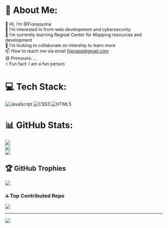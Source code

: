 # 💫 About Me:
👋 Hi, I’m @Fionasyona<br>👀 I’m interested in front-web development and cybersecurity <br>🌱 I’m currently learning Regioal Center for Mapping resources and development<br>💞️ I’m looking to collaborate on intership to learn more<br>📫 How to reach me via email fijenase@gmail.com<br>😄 Pronouns: ...<br>⚡ Fun fact: I am a fun person


# 💻 Tech Stack:
![JavaScript](https://img.shields.io/badge/javascript-%23323330.svg?style=for-the-badge&logo=javascript&logoColor=%23F7DF1E) ![CSS3](https://img.shields.io/badge/css3-%231572B6.svg?style=for-the-badge&logo=css3&logoColor=white) ![HTML5](https://img.shields.io/badge/html5-%23E34F26.svg?style=for-the-badge&logo=html5&logoColor=white)
# 📊 GitHub Stats:
![](https://github-readme-stats.vercel.app/api?username=Fionasyona&theme=dark&hide_border=false&include_all_commits=false&count_private=false)<br/>
![](https://github-readme-streak-stats.herokuapp.com/?user=Fionasyona&theme=dark&hide_border=false)<br/>
![](https://github-readme-stats.vercel.app/api/top-langs/?username=Fionasyona&theme=dark&hide_border=false&include_all_commits=false&count_private=false&layout=compact)

## 🏆 GitHub Trophies
![](https://github-profile-trophy.vercel.app/?username=Fionasyona&theme=radical&no-frame=false&no-bg=false&margin-w=4)

### 🔝 Top Contributed Repo
![](https://github-contributor-stats.vercel.app/api?username=Fionasyona&limit=5&theme=dark&combine_all_yearly_contributions=true)

---
[![](https://visitcount.itsvg.in/api?id=Fionasyona&icon=0&color=0)](https://visitcount.itsvg.in)

<!-- Proudly created with GPRM ( https://gprm.itsvg.in ) -->


